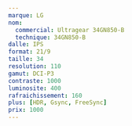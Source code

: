 ```yaml
---
marque: LG
nom:
  commercial: Ultragear 34GN850-B
  technique: 34GN850-B
dalle: IPS
format: 21/9
taille: 34
resolution: 110
gamut: DCI-P3
contraste: 1000
luminosite: 400
rafraichissement: 160
plus: [HDR, Gsync, FreeSync]
prix: 1000
---
```

